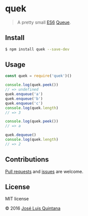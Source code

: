 # quek
> A pretty small [ES6](https://babeljs.io/docs/learn-es2015/) [Queue](https://en.wikipedia.org/wiki/Queue_(abstract_data_type)).

## Install

```sh
$ npm install quek --save-dev
```

## Usage

```js
const quek = require('quek')()

console.log(quek.peek())
// => undefined
quek.enqueue('a')
quek.enqueue('b')
quek.enqueue('c')
console.log(quek.length)
// => 3

console.log(quek.peek())
// => a

quek.dequeue()
console.log(quek.length)
// => 2
```

## Contributions
[Pull requests](https://github.com/joseluisq/quek/pulls) and [issues](https://github.com/joseluisq/quek/issues) are welcome.

## License
MIT license

© 2016 [José Luis Quintana](http://git.io/joseluisq)

